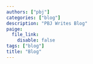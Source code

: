 ```yaml
---
authors: ["pbj"]
categories: ["blog"]
description: "PBJ Writes Blog"
paige:
  file_link:
    disable: false
tags: ["blog"]
title: "Blog"
---
```

